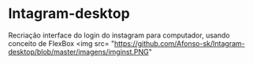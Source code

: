 # Intagram-desktop
Recriação interface do login do  instagram para computador, usando conceito de FlexBox
<img src= "https://github.com/Afonso-sk/Intagram-desktop/blob/master/imagens/imginst.PNG"
